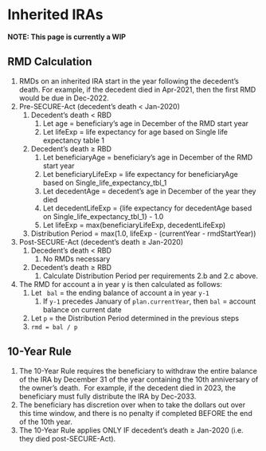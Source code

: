 # Inherited IRAs

__NOTE: This page is currently a WIP__

## RMD Calculation

1. RMDs on an inherited IRA start in the year following the decedent’s death.  For example, if the decedent died in Apr-2021, then the first RMD would be due in Dec-2022.
1. Pre-SECURE-Act (decedent’s death < Jan-2020)
    1. Decedent’s death < RBD
        1. Let age = beneficiary’s age in December of the RMD start year
        1. Let lifeExp = life expectancy for age based on Single life expectancy table 1
    1. Decedent’s death ≥ RBD
        1. Let beneficiaryAge = beneficiary’s age in December of the RMD start year
        1. Let beneficiaryLifeExp = life expectancy for beneficiaryAge based on Single_life_expectancy_tbl_1
        1. Let decedentAge = decedent’s age in December of the year they died
        1. Let decedentLifeExp = {life expectancy for decedentAge based on Single_life_expectancy_tbl_1} - 1.0
        1. Let lifeExp = max(beneficiaryLifeExp, decedentLifeExp)
    1. Distribution Period = max(1.0, lifeExp - (currentYear - rmdStartYear))
1. Post-SECURE-Act (decedent’s death ≥ Jan-2020)
    1. Decedent’s death < RBD
        1. No RMDs necessary
    1. Decedent’s death ≥ RBD
        1. Calculate Distribution Period per requirements 2.b and 2.c above.
1. The RMD for account a in year y is then calculated as follows:
    1. Let ` bal` = the ending balance of account a in year `y-1`
        1. If `y-1` precedes January of `plan.currentYear`, then `bal` = account balance on current date
    1. Let `p` = the Distribution Period determined in the previous steps
    1. `rmd = bal / p`

## 10-Year Rule

1. The 10-Year Rule requires the beneficiary to withdraw the entire balance of the IRA by December 31 of the year containing the 10th anniversary of the owner’s death.  For example, if the decedent died in 2023, the beneficiary must fully distribute the IRA by Dec-2033.
1. The beneficiary has discretion over when to take the dollars out over this time window, and there is no penalty if completed BEFORE the end of the 10th year.
1. The 10-Year Rule applies ONLY IF decedent’s death ≥ Jan-2020 (i.e. they died post-SECURE-Act).